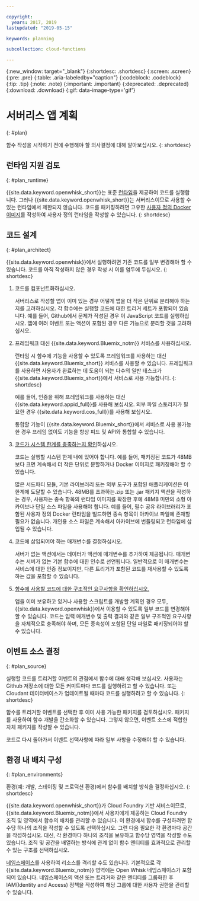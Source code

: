 ```yaml
---

copyright:
  years: 2017, 2019
lastupdated: "2019-05-15"

keywords: planning

subcollection: cloud-functions

---
```


{:new_window: target="_blank"}
{:shortdesc: .shortdesc}
{:screen: .screen}
{:pre: .pre}
{:table: .aria-labeledby="caption"}
{:codeblock: .codeblock}
{:tip: .tip}
{:note: .note}
{:important: .important}
{:deprecated: .deprecated}
{:download: .download}
{:gif: data-image-type='gif'}

# 서버리스 앱 계획
{: #plan}

함수 작성을 시작하기 전에 수행해야 할 의사결정에 대해 알아보십시오.
{: shortdesc}

## 런타임 지원 검토
{: #plan_runtime}

{{site.data.keyword.openwhisk_short}}는 표준 [런타임](/docs/openwhisk?topic=cloud-functions-runtimes#runtimes)을 제공하여 코드를 실행합니다. 그러나 {{site.data.keyword.openwhisk_short}}는 서버리스이므로 사용할 수 있는 런타임에서 제한되지 않습니다. 코드를 패키징하려면 고유한 [사용자 정의 Docker 이미지](/docs/openwhisk?topic=cloud-functions-actions#actions-docker)를 작성하여 사용자 정의 런타임을 작성할 수 있습니다.
{: shortdesc}



## 코드 설계
{: #plan_architect}

{{site.data.keyword.openwhisk}}에서 실행하려면 기존 코드를 일부 변경해야 할 수 있습니다. 코드를 아직 작성하지 않은 경우 작성 시 이를 염두에 두십시오.
{: shortdesc}

1. 코드를 컴포넌트화하십시오.

    서버리스로 작성할 앱이 이미 있는 경우 어떻게 앱을 더 작은 단위로 분리해야 하는지를 고려하십시오. 각 함수에는 실행할 코드에 대한 트리거 세트가 포함되어 있습니다. 예를 들어, Github에서 문제가 작성된 경우 이 JavaScript 코드를 실행하십시오. 앱에 여러 이벤트 또는 액션이 포함된 경우 다른 기능으로 분리할 것을 고려하십시오. 

2. 프레임워크 대신 {{site.data.keyword.Bluemix_notm}} 서비스를 사용하십시오.

    런타임 시 함수에 기능을 사용할 수 있도록 프레임워크를 사용하는 대신 {{site.data.keyword.Bluemix_short}} 서비스를 사용할 수 있습니다. 프레임워크를 사용하면 사용자가 완료하는 데 도움이 되는 다수의 일반 태스크가 {{site.data.keyword.Bluemix_short}}에서 서비스로 사용 가능합니다.
    {: shortdesc}

    예를 들어, 인증을 위해 프레임워크를 사용하는 대신 {{site.data.keyword.appid_full}}를 사용해 보십시오. 외부 파일 스토리지가 필요한 경우 {{site.data.keyword.cos_full}}를 사용해 보십시오.

    통합할 기능이 {{site.data.keyword.Bluemix_short}}에서 서비스로 사용 불가능한 경우 프레임 없이도 기능을 항상 피드 및 API와 통합할 수 있습니다. 

3. [코드가 시스템 한계를 충족하는지 확인](/docs/openwhisk?topic=cloud-functions-limits#limits_syslimits)하십시오. 

    코드는 실행할 시스템 한계 내에 있어야 합니다. 예를 들어, 패키징된 코드가 48MB보다 크면 계속해서 더 작은 단위로 분할하거나 Docker 이미지로 패키징해야 할 수 있습니다. 

    많은 서드파티 모듈, 기본 라이브러리 또는 외부 도구가 포함된 애플리케이션은 이 한계에 도달할 수 있습니다. 48MB를 초과하는.zip 또는 .jar 패키지 액션을 작성하는 경우, 사용자는 종속 항목의 런타임 이미지를 확장한 후에 48MB 미만의 소형 아카이브나 단일 소스 파일을 사용해야 합니다. 예를 들어, 필수 공유 라이브러리가 포함된 사용자 정의 Docker 런타임을 빌드하면 종속 항목이 아카이브 파일에 존재할 필요가 없습니다. 개인용 소스 파일은 계속해서 아카이브에 번들링되고 런타임에 삽입될 수 있습니다.

4. 코드에 삽입되어야 하는 매개변수를 결정하십시오. 

    서버가 없는 액션에서는 데이터가 액션에 매개변수를 추가하여 제공됩니다. 매개변수는 서버가 없는 기본 함수에 대한 인수로 선언됩니다. 일반적으로 이 매개변수는 서비스에 대한 인증 정보이지만, 다른 트리거가 포함된 코드를 재사용할 수 있도록 하는 값을 포함할 수 있습니다. 

5. [함수에 사용할 코드에 대한 구조적인 요구사항을 확인하십시오.](/docs/openwhisk?topic=cloud-functions-prep)

    앱을 이미 보유하고 있거나 사용할 스크립트를 개발할 계획인 경우 모두, {{site.data.keyword.openwhisk}}에서 이용할 수 있도록 일부 코드를 변경해야 할 수 있습니다. 코드는 입력 매개변수 및 출력 결과와 같은 일부 구조적인 요구사항을 자체적으로 충족해야 하며, 모든 종속성이 포함된 단일 파일로 패키징되어야 할 수 있습니다. 







## 이벤트 소스 결정
{: #plan_source}

실행할 코드를 트리거할 이벤트의 관점에서 함수에 대해 생각해 보십시오. 사용자는 Github 저장소에 대한 모든 커미트마다 코드를 실행하려고 할 수 있습니다. 또는 Cloudant 데이터베이스가 업데이트될 때마다 코드를 실행하려고 할 수 있습니다.
{: shortdesc}

함수를 트리거할 이벤트를 선택한 후 이미 사용 가능한 패키지를 검토하십시오. 패키지를 사용하여 함수 개발을 간소화할 수 있습니다. 그렇지 않으면, 이벤트 소스에 적합한 자체 패키지를 작성할 수 있습니다. 

코드로 다시 돌아가서 이벤트 선택사항에 따라 일부 사항을 수정해야 할 수 있습니다. 


## 환경 내 배치 구성
{: #plan_environments}

환경(예: 개발, 스테이징 및 프로덕션 환경)에서 함수를 배치할 방식을 결정하십시오.
{: shortdesc}

{{site.data.keyword.openwhisk_short}}가 Cloud Foundry 기반 서비스이므로, {{site.data.keyword.Bluemix_notm}}에서 사용자에게 제공하는 Cloud Foundry 조직 및 영역에서 함수의 배치를 관리할 수 있습니다. 이 환경에서 함수를 구성하려면 함수당 하나의 조직을 작성할 수 있도록 선택하십시오. 그런 다음 필요한 각 환경마다 공간을 작성하십시오. 대신, 각 환경마다 하나의 조직을 보유하고 함수당 영역을 작성할 수도 있습니다. 조직 및 공간을 배열하는 방식에 관계 없이 함수 엔티티를 효과적으로 관리할 수 있는 구조를 선택하십시오. 

[네임스페이스](/docs/openwhisk?topic=cloud-functions-namespaces)를 사용하여 리소스를 격리할 수도 있습니다. 기본적으로 각 {{site.data.keyword.Bluemix_notm}} 영역에는 Open Whisk 네임스페이스가 포함되어 있습니다. 네임스페이스의 액션 또는 트리거와 같은 엔티티를 그룹화한 후 IAM(Identity and Access) 정책을 작성하여 해당 그룹에 대한 사용자 권한을 관리할 수 있습니다. 



